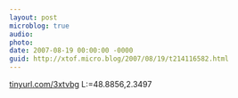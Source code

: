 ```yaml
---
layout: post
microblog: true
audio: 
photo: 
date: 2007-08-19 00:00:00 -0000
guid: http://xtof.micro.blog/2007/08/19/t214116582.html
---
```

[tinyurl.com/3xtvbg](http://tinyurl.com/3xtvbg) L:=48.8856,2.3497
